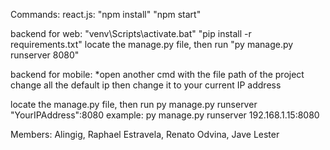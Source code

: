 Commands:
react.js:
"npm install"
"npm start"

backend for web:
"venv\Scripts\activate.bat"
"pip install -r requirements.txt"
locate the manage.py file, then run "py manage.py runserver 8080"

backend for mobile:
*open another cmd with the file path of the project
change all the default ip then change it to your current IP address



locate the manage.py file, then run py manage.py runserver "YourIPAddress":8080
example: py manage.py runserver 192.168.1.15:8080


Members:
Alingig, Raphael
Estravela, Renato
Odvina, Jave Lester
